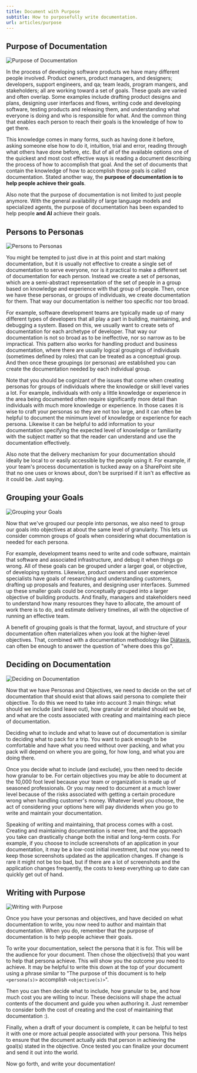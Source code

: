 ```yaml
---
title: Document with Purpose
subtitle: How to purposefully write documentation.
url: articles/purpose
---
```


## Purpose of Documentation

<div class="portrait">

![Purpose of Documentation](./_img/purpose-purpose.svg)

In the process of developing software products we have many different people involved. Product owners, product managers, and designers; developers, support engineers, and qa; team leads, program mangers, and stakeholders; all are working toward a set of goals. These goals are varied and often overlap. Some examples include drafting product designs and plans, designing user interfaces and flows, writing code and developing software, testing products and releasing them, and understanding what everyone is doing and who is responsible for what. And the common thing that enables each person to reach their goals is the knowledge of how to get there.

This knowledge comes in many forms, such as having done it before, asking someone else how to do it, intuition, trial and error, reading through what others have done before, etc. But of all of the available options one of the quickest and most cost effective ways is reading a document describing the process of how to accomplish that goal. And the set of documents that contain the knowledge of how to accomplish those goals is called documentation. Stated another way, the **purpose of documentation is to help people achieve their goals**.

Also note that the purpose of documentation is not limited to just people anymore. With the general availability of large language models and specialized agents, the purpose of documentation has been expanded to help people __and AI__ achieve their goals.

</div>

## Persons to Personas

<div class="portrait">

![Persons to Personas](./_img/purpose-personas.svg)

You might be tempted to just dive in at this point and start making documentation, but it is usually not effective to create a single set of documentation to serve everyone, nor is it practical to make a different set of documentation for each person. Instead we create a set of personas, which are a semi-abstract representation of the set of people in a group based on knowledge and experience with that group of people. Then, once we have these personas, or groups of individuals, we create documentation for them. That way our documentation is neither too specific nor too broad.

For example, software development teams are typically made up of many different types of developers that all play a part in building, maintaining, and debugging a system. Based on this, we usually want to create sets of documentation for each archetype of developer. That way our documentation is not so broad as to be ineffective, nor so narrow as to be impractical. This pattern also works for handling product and business documentation, where there are usually logical groupings of individuals (sometimes defined by roles) that can be treated as a conceptual group. And then once these groupings (or personas) are established you can create the documentation needed by each individual group.

Note that you should be cognizant of the issues that come when creating personas for groups of individuals where the knowledge or skill level varies a lot. For example, individuals with only a little knowledge or experience in the area being documented often require significantly more detail than individuals with much more knowledge or experience. In those cases it is wise to craft your personas so they are not too large, and it can often be helpful to document the minimum level of knowledge or experience for each persona. Likewise it can be helpful to add information to your documentation specifying the expected level of knowledge or familiarity with the subject matter so that the reader can understand and use the documentation effectively. 

Also note that the delivery mechanism for your documentation should ideally be local to or easily accessible by the people using it. For example, if your team's process documentation is tucked away on a SharePoint site that no one uses or knows about, don't be surprised if it isn't as effective as it could be. Just saying.

</div>

## Grouping your Goals

<div class="portrait">

![Grouping your Goals](./_img/purpose-goals.svg)

Now that we've grouped our people into personas, we also need to group our goals into objectives at about the same level of granularity. This lets us consider common groups of goals when considering what documentation is needed for each persona.

For example, development teams need to write and code software, maintain that software and associated infrastructure, and debug it when things go wrong. All of these goals can be grouped under a larger goal, or objective, of developing systems. Likewise, product owners and user experience specialists have goals of researching and understanding customers, drafting up proposals and features, and designing user interfaces. Summed up these smaller goals could be conceptually grouped into a larger objective of building products. And finally, managers and stakeholders need to understand how many resources they have to allocate, the amount of work there is to do, and estimate delivery timelines, all with the objective of running an effective team.

A benefit of grouping goals is that the format, layout, and structure of your documentation often materializes when you look at the higher-level objectives. That, combined with a documentation methodology like [Diátaxis](https://diataxis.fr/), can often be enough to answer the question of "where does this go".

</div>

## Deciding on Documentation

<div class="portrait">

![Deciding on Documentation](./_img/purpose-deciding.svg)

Now that we have Personas and Objectives, we need to decide on the set of documentation that should exist that allows said persona to complete their objective. To do this we need to take into account 3 main things: what should we include (and leave out), how granular or detailed should we be, and what are the costs associated with creating and maintaining each piece of documentation.

Deciding what to include and what to leave out of documentation is similar to deciding what to pack for a trip. You want to pack enough to be comfortable and have what you need without over packing, and what you pack will depend on where you are going, for how long, and what you are doing there.

Once you decide what to include (and exclude), you then need to decide how granular to be. For certain objectives you may be able to document at the 10,000 foot level because your team or organization is made up of seasoned professionals. Or you may need to document at a much lower level because of the risks associated with getting a certain procedure wrong when handling customer's money. Whatever level you choose, the act of considering your options here will pay dividends when you go to write and maintain your documentation.

Speaking of writing and maintaining, that process comes with a cost. Creating and maintaining documentation is never free, and the approach you take can drastically change both the initial and long-term costs. For example, if you choose to include screenshots of an application in your documentation, it may be a low-cost initial investment, but now you need to keep those screenshots updated as the application changes. If change is rare it might not be too bad, but if there are a lot of screenshots and the application changes frequently, the costs to keep everything up to date can quickly get out of hand.

</div>

## Writing with Purpose

<div class="portrait">

![Writing with Purpose](./_img/purpose-writing.svg)

Once you have your personas and objectives, and have decided on what documentation to write, you now need to author and maintain that documentation. When you do, remember that the purpose of documentation is to help people achieve their goals.

To write your documentation, select the persona that it is for. This will be the audience for your document. Then chose the objective(s) that you want to help that persona achieve. This will show you the outcome _you_ need to achieve. It may be helpful to write this down at the top of your document using a phrase similar to "The purpose of this document is to help `<persona(s)>` accomplish `<objective(s)>`".

Then you can then decide what to include, how granular to be, and how much cost you are willing to incur. These decisions will shape the actual contents of the document and guide you when authoring it. Just remember to consider both the cost of creating and the cost of maintaining that documentation :).

Finally, when a draft of your document is complete, it can be helpful to test it with one or more actual people associated with your persona. This helps to ensure that the document actually aids that person in achieving the goal(s) stated in the objective. Once tested you can finalize your document and send it out into the world.

Now go forth, and write your documentation!

</div>
